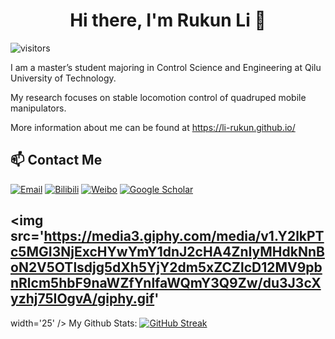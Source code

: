 <h1 align="center">Hi there, I'm Rukun Li 👋</h1>

 ![visitors](https://visitor-badge.laobi.icu/badge?page_id=li-rukun.li-rukun)

 I am a master’s student majoring in Control Science and Engineering at Qilu University of Technology. 
 
 My research focuses on stable locomotion control of quadruped mobile manipulators.
 
 More information about me can be found at https://li-rukun.github.io/

## 📫 Contact Me
[![Email](https://img.shields.io/badge/Email-blue)](mailto:backpacker123@126.com)
[![Bilibili](https://img.shields.io/badge/Bilibili-pink)](https://space.bilibili.com/316575034)
[![Weibo](https://img.shields.io/badge/Weibo-red)](https://weibo.com/u/6213325896)
[![Google Scholar](https://img.shields.io/badge/Google%20Scholar-green)](https://scholar.google.com.hk/citations?user=VjX8AcMAAAAJ)

## <img src='https://media3.giphy.com/media/v1.Y2lkPTc5MGI3NjExcHYwYmY1dnJ2cHA4ZnIyMHdkNnBoN2V5OTlsdjg5dXh5YjY2dm5xZCZlcD12MV9pbnRlcm5hbF9naWZfYnlfaWQmY3Q9Zw/du3J3cXyzhj75IOgvA/giphy.gif' 
width='25' /> My Github Stats:
 [![GitHub Streak](https://streak-stats.demolab.com?user=li-rukun&theme=holi-theme&hide_border=true)](https://git.io/streak-stats)
 
<!--
**li-rukun/li-rukun** is a ✨ _special_ ✨ repository because its `README.md` (this file) appears on your GitHub profile.

Here are some ideas to get you started:

- 🔭 I’m currently working on ...
- 🌱 I’m currently learning ...
- 👯 I’m looking to collaborate on ...
- 🤔 I’m looking for help with ...
- 💬 Ask me about ...
- 📫 How to reach me: ...
- 😄 Pronouns: ...
- ⚡ Fun fact: ...
-->
